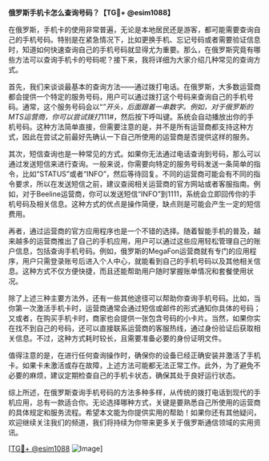 **俄罗斯手机卡怎么查询号码？【TG💪+ @esim1088】**

在俄罗斯，手机卡的使用非常普遍，无论是本地居民还是游客，都可能需要查询自己的手机号码。特别是在紧急情况下，比如更换手机、忘记号码或者需要验证信息时，知道如何快速查询自己的手机号码就显得尤为重要。那么，在俄罗斯究竟有哪些方法可以查询手机卡的号码呢？接下来，我将详细为大家介绍几种常见的查询方式。

首先，我们来谈谈最基本的查询方法——通过拨打电话。在俄罗斯，大多数运营商都会提供一个特定的服务号码，用户可以通过拨打这个号码来查询自己的手机号码。通常，这个服务号码会以“*”开头，后面跟着一串数字。例如，对于俄罗斯的MTS运营商，你可以尝试拨打*111#，然后按下呼叫键。系统会自动播放出你的手机号码。这种方法简单直接，但需要注意的是，并不是所有运营商都支持这种方式，因此在尝试之前最好先确认一下自己所使用的运营商是否提供这样的服务。

其次，短信查询也是一种常见的方式。如果你无法通过电话查询到号码，那么可以通过发送短信来进行查询。一般来说，你需要向特定的服务号码发送一条简单的指令，比如“STATUS”或者“INFO”，然后等待回复。不同的运营商可能会有不同的指令要求，所以在发送短信之前，建议查阅相关运营商的官方网站或者客服指南。例如，对于Beeline运营商，你可以发送短信“INFO”到1111，系统会立即回传你的手机号码及相关信息。这种方式的优点是操作简便，缺点则是可能会产生一定的短信费用。

再者，通过运营商的官方应用程序也是一个不错的选择。随着智能手机的普及，越来越多的运营商推出了自己的手机应用，用户可以通过这些应用轻松管理自己的账户信息，包括查询手机号码。例如，俄罗斯的MegaFon运营商就有专门的应用程序，用户只需登录账号后进入个人中心，就能看到自己的手机号码以及其他相关信息。这种方式不仅方便快捷，而且还能帮助用户随时掌握账单情况和套餐使用状况。

除了上述三种主要方法外，还有一些其他途径可以帮助你查询手机号码。比如，当你第一次激活手机卡时，运营商通常会通过短信或邮件的形式通知你具体的号码；又或者，在购买手机卡时，商家也会提供一张包含号码的小卡片。当然，如果你实在找不到自己的号码，还可以直接联系运营商的客服热线，通过身份验证后获取相关信息。不过，这种方式耗时较长，且需要准备必要的身份证明文件。

值得注意的是，在进行任何查询操作时，确保你的设备已经正确安装并激活了手机卡。如果卡未激活或存在故障，上述方法可能都无法正常工作。此外，为了避免不必要的麻烦，建议定期检查自己的手机卡状态，确保其处于良好运行状态。

综上所述，在俄罗斯查询手机号码的方法多种多样，从传统的拨打电话到现代的手机应用，总有一款适合你。无论选择哪种方式，关键是要熟悉自己所使用的运营商的具体规定和服务流程。希望本文能为你提供实用的帮助！如果你还有其他疑问，欢迎继续关注我们的频道，我们将持续为你带来更多关于俄罗斯通信领域的实用资讯。

[[TG💪+ @esim1088](https://t.me/s/esim1088) ![Image](https://i.postimg.cc/4NQfJmqS/Snipaste-2025-05-13-00-14-12.png)]